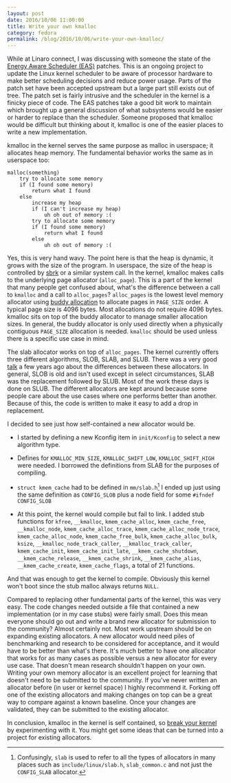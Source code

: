 ```yaml
---
layout: post
date: 2016/10/06 11:00:00
title: Write your own kmalloc
category: fedora
permalink: /blog/2016/10/06/write-your-own-kmalloc/
---
```

While at Linaro connect, I was discussing with someone the state of the
[Energy Aware Scheduler (EAS)](http://www.linaro.org/blog/core-dump/energy-aware-scheduling-eas-project/)
patches. This is an ongoing project to update the Linux kernel scheduler to
be aware of processor hardware to make better scheduling decisions and reduce
power usage. Parts of the patch set have been accepted upstream but a large
part still exists out of tree. The patch set is fairly intrusive and the
scheduler in the kernel is a finicky piece of code. The EAS patches take a good
bit work to maintain which brought up a general discussion of what subsystems
would be easier or harder to replace than the scheduler. Someone proposed that
kmalloc would be difficult but thinking about it, kmalloc is one of the easier
places to write a new implementation.

kmalloc in the kernel serves the same purpose as malloc in userspace; it
allocates heap memory. The fundamental behavior works the same as in userspace
too:

	malloc(something)
		try to allocate some memory
		if (I found some memory)
			return what I found
		else
			increase my heap
			if (I can't increase my heap)
				uh oh out of memory :(
			try to allocate some memory
			if (I found some memory)
				return what I found
			else
				uh oh out of memory :(

Yes, this is very hand wavy. The point here is that the heap is dynamic, it
grows with the size of the program. In userspace, the size of the heap is
controlled by [sbrk](https://en.wikipedia.org/wiki/Sbrk) or a similar system
call. In the kernel, kmalloc makes calls to the underlying page allocator
(`alloc_page`). This is a part of the kernel that many people get confused
about, what's the difference between a call to `kmalloc` and a call to
`alloc_pages`? `alloc_pages` is the lowest level memory allocator using
[buddy allocation](https://en.wikipedia.org/wiki/Buddy_memory_allocation)
to allocate pages in `PAGE_SIZE` order. A typical page size is 4096 bytes.
Most allocations do not require 4096 bytes. kmalloc sits on top of the
buddy allocator to manage smaller allocation sizes. In general, the buddy
allocator is only used directly when a physically contiguous `PAGE_SIZE`
allocation is needed. `kmalloc` should be used unless there is a specific
use case in mind.

The slab allocator works on top of `alloc_pages`. The kernel currently offers
three different algorithms, SLOB, SLAB, and SLUB. There was a very good
[talk](http://events.linuxfoundation.org/sites/events/files/slides/slaballocators.pdf)
a few years ago about the differences between these allocators. In general,
SLOB is old and isn't used except in select circumstances, SLAB was the
replacement followed by SLUB. Most of the work these days is done on SLUB.
The different allocators are kept around because some people care about the
use cases where one performs better than another. Because of this, the code
is written to make it easy to add a drop in replacement.

I decided to see just how self-contained a new allocator would be.

- I started by defining a new Kconfig item in `init/Kconfig` to select a new
algorithm type.

- Defines for `KMALLOC_MIN_SIZE`, `KMALLOC_SHIFT_LOW`, `KMALLOC_SHIFT_HIGH`
were needed. I borrowed the definitions from SLAB for the purposes of compiling.

- `struct kmem_cache` had to be defined in `mm/slab.h`[^1] I ended up just
using the same definition as `CONFIG_SLOB` plus a node field for some
`#ifndef CONFIG_SLOB`

- At this point, the kernel would compile but fail to link. I added stub
functions for `kfree`, `__kmalloc`, `kmem_cache_alloc`, `kmem_cache_free`,
`__kmalloc_node`, `kmem_cache_alloc_trace`, `kmem_cache_alloc_node_trace`,
`kmem_cache_alloc_node`, `kmem_cache_free_bulk`, `kmem_cache_alloc_bulk`,
`ksize`, `__kmalloc_node_track_caller`, `__kmalloc_track_caller`,
`kmem_cache_init`, `kmem_cache_init_late`, `__kmem_cache_shutdown`,
`__kmem_cache_release`, `__kmem_cache_shrink`, `__kmem_cache_alias`,
`__kmem_cache_create`, `kmem_cache_flags`, a total of 21 functions.

And that was enough to get the kernel to compile. Obviously this kernel won't
boot since the stub malloc always returns `NULL`.

Compared to replacing other fundamental parts of the kernel, this was very
easy. The code changes needed outside a file that contained a new
implementation (or in my case stubs) were fairly small. Does this mean everyone
should go out and write a brand new allocator for submission to the community?
Almost certainly not. Most work upstream should be on expanding existing
allocators. A new allocator would need piles of benchmarking and research to
be considered for acceptance, and it would have to be better than what's there.
It's much better to have one allocator that works for as many cases
as possible versus a new allocator for every use case. That doesn't mean
research shouldn't happen on your own. Writing your own memory allocator is an
excellent project for learning that doesn't need to be submitted to the
community. If you've never written an allocator before
(in user or kernel space) I highly recommend it. Forking off one of the
existing allocators and making changes on top can be a great way to compare
against a known baseline. Once your changes are validated, they can be
submitted to the existing allocator.

In conclusion, kmalloc in the kernel is self contained, so [break your kernel](http://www.labbott.name/blog/2015/12/14/it-s-okay-break-your-kernel/)
by experimenting with it. You might get some ideas that can be turned into a
project for existing allocators.

[^1]: Confusingly, `slab` is used to refer to all the types of allocators in
many places such as `include/linux/slab.h`, `slab_common.c` and not just the
`CONFIG_SLAB` allocator.
